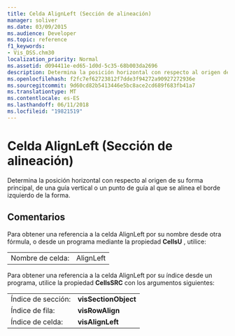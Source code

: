 ```yaml
---
title: Celda AlignLeft (Sección de alineación)
manager: soliver
ms.date: 03/09/2015
ms.audience: Developer
ms.topic: reference
f1_keywords:
- Vis_DSS.chm30
localization_priority: Normal
ms.assetid: d094411e-ed65-1d0d-5c35-68b003da2696
description: Determina la posición horizontal con respecto al origen de su forma principal, de una guía vertical o un punto de guía al que se alinea el borde izquierdo de la forma.
ms.openlocfilehash: f2fc7ef62723812f7dde3f94272a90927272936e
ms.sourcegitcommit: 9d60cd82b5413446e5bc8ace2cd689f683fb41a7
ms.translationtype: MT
ms.contentlocale: es-ES
ms.lasthandoff: 06/11/2018
ms.locfileid: "19821519"
---
```

# <a name="alignleft-cell-alignment-section"></a>Celda AlignLeft (Sección de alineación)

Determina la posición horizontal con respecto al origen de su forma principal, de una guía vertical o un punto de guía al que se alinea el borde izquierdo de la forma.
  
## <a name="remarks"></a>Comentarios

Para obtener una referencia a la celda AlignLeft por su nombre desde otra fórmula, o desde un programa mediante la propiedad **CellsU** , utilice: 
  
|||
|:-----|:-----|
| Nombre de celda:  <br/> | AlignLeft  <br/> |
   
Para obtener una referencia a la celda AlignLeft por su índice desde un programa, utilice la propiedad **CellsSRC** con los argumentos siguientes: 
  
|||
|:-----|:-----|
| Índice de sección:  <br/> |**visSectionObject** <br/> |
| Índice de fila:  <br/> |**visRowAlign** <br/> |
| Índice de celda:  <br/> |**visAlignLeft** <br/> |
   

